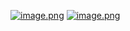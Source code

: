[![image.png](https://i.postimg.cc/4d6Gb7Hs/image.png)](https://postimg.cc/8JzxTCb0)
[![image.png](https://i.postimg.cc/Kz8XLqbr/image.png)](https://postimg.cc/wtZbYk77)
